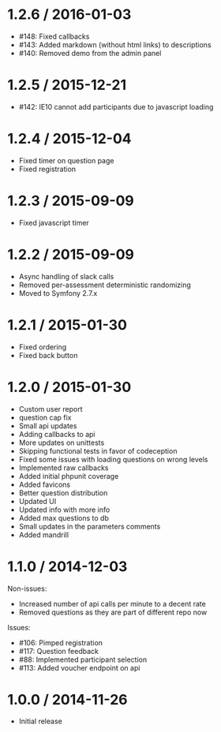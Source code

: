 1.2.6 / 2016-01-03
==================
  * #148: Fixed callbacks
  * #143: Added markdown (without html links) to descriptions
  * #140: Removed demo from the admin panel

1.2.5 / 2015-12-21
==================

  * #142: IE10 cannot add participants due to javascript loading

1.2.4 / 2015-12-04
==================

  * Fixed timer on question page
  * Fixed registration

1.2.3 / 2015-09-09
==================

  * Fixed javascript timer

1.2.2 / 2015-09-09
==================

  * Async handling of slack calls
  * Removed per-assessment deterministic randomizing
  * Moved to Symfony 2.7.x

1.2.1 / 2015-01-30
==================

  * Fixed ordering
  * Fixed back button

1.2.0 / 2015-01-30
==================

  * Custom user report
  * question cap fix
  * Small api updates
  * Adding callbacks to api
  * More updates on unittests
  * Skipping functional tests in favor of codeception
  * Fixed some issues with loading questions on wrong levels
  * Implemented raw callbacks
  * Added initial phpunit coverage
  * Added favicons
  * Better question distribution
  * Updated UI
  * Updated info with more info
  * Added max questions to db
  * Small updates in the parameters comments
  * Added mandrill

1.1.0 / 2014-12-03
==================

  Non-issues:
  * Increased number of api calls per minute to a decent rate
  * Removed questions as they are part of different repo now

  Issues:
  * #106: Pimped registration
  * #117:  Question feedback
  * #88: Implemented participant selection
  * #113: Added voucher endpoint on api


1.0.0 / 2014-11-26
==================

  * Initial release
